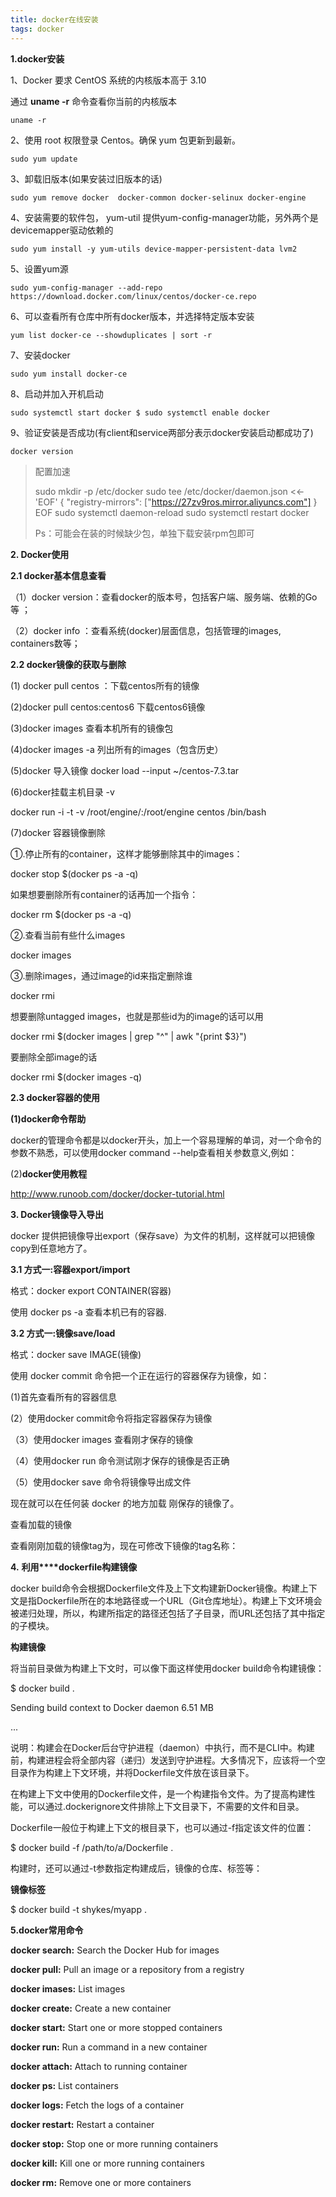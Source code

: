 ```yaml
---
title: docker在线安装
tags: docker
---
```


**1.docker安装**

1、Docker 要求 CentOS 系统的内核版本高于 3.10 

通过 **uname -r** 命令查看你当前的内核版本

`uname -r`

2、使用 root 权限登录 Centos。确保 yum 包更新到最新。

 `sudo yum update`

3、卸载旧版本(如果安装过旧版本的话)

`sudo yum remove docker  docker-common docker-selinux docker-engine`

4、安装需要的软件包， yum-util 提供yum-config-manager功能，另外两个是devicemapper驱动依赖的

`sudo yum install -y yum-utils device-mapper-persistent-data lvm2`

5、设置yum源

`sudo yum-config-manager --add-repo https://download.docker.com/linux/centos/docker-ce.repo`

6、可以查看所有仓库中所有docker版本，并选择特定版本安装

`yum list docker-ce --showduplicates | sort -r`

7、安装docker

` sudo yum install docker-ce `

8、启动并加入开机启动

`sudo systemctl start docker $ sudo systemctl enable docker`

9、验证安装是否成功(有client和service两部分表示docker安装启动都成功了)

`docker version`

> 配置加速
>
> sudo mkdir -p /etc/docker sudo tee /etc/docker/daemon.json <<-'EOF' {  "registry-mirrors": ["https://27zv9ros.mirror.aliyuncs.com"] } EOF sudo systemctl daemon-reload sudo systemctl restart docker
>
> Ps：可能会在装的时候缺少包，单独下载安装rpm包即可
>

**2. Docker使用**

**2.1 docker基本信息查看**

（1）docker version：查看docker的版本号，包括客户端、服务端、依赖的Go等 ；

 （2）docker info ：查看系统(docker)层面信息，包括管理的images, containers数等；

 **2.2 docker镜像的获取与删除**

(1) docker pull centos ：下载centos所有的镜像

(2)docker pull centos:centos6  下载centos6镜像

(3)docker images  查看本机所有的镜像包

(4)docker images -a 列出所有的images（包含历史）

(5)docker 导入镜像  docker load --input ~/centos-7.3.tar

(6)docker挂载主机目录 -v

docker run -i -t -v /root/engine/:/root/engine centos /bin/bash

(7)docker 容器镜像删除

①.停止所有的container，这样才能够删除其中的images：

docker stop $(docker ps -a -q)

如果想要删除所有container的话再加一个指令：

docker rm $(docker ps -a -q)

②.查看当前有些什么images

docker images

③.删除images，通过image的id来指定删除谁

docker rmi <image id>

想要删除untagged images，也就是那些id为<None>的image的话可以用

docker rmi $(docker images | grep "^<none>" | awk "{print $3}")

要删除全部image的话

docker rmi $(docker images -q)

**2.3 docker容器的使用**

**(1)docker命令帮助**

docker的管理命令都是以docker开头，加上一个容易理解的单词，对一个命令的参数不熟悉，可以使用docker command --help查看相关参数意义,例如：

(2)**docker使用教程**

http://www.runoob.com/docker/docker-tutorial.html

**3. Docker镜像导入导出**

docker 提供把镜像导出export（保存save）为文件的机制，这样就可以把镜像copy到任意地方了。

**3.1 方式一:容器export/import**

格式：docker export CONTAINER(容器)

使用 docker ps -a 查看本机已有的容器.

**3.2 方式一:镜像save/load**

格式：docker save IMAGE(镜像)

使用  docker commit <CONTAIN-ID> <IMAGE-NAME>命令把一个正在运行的容器保存为镜像，如：

(1)首先查看所有的容器信息

(2）使用docker commit命令将指定容器保存为镜像

（3）使用docker images 查看刚才保存的镜像

（4）使用docker run 命令测试刚才保存的镜像是否正确

（5）使用docker save 命令将镜像导出成文件

 现在就可以在任何装 docker 的地方加载 刚保存的镜像了。

 查看加载的镜像

 查看刚刚加载的镜像tag为<none>，现在可修改下镜像的tag名称：

 **4.** **利用****dockerfile构建镜像**

docker build命令会根据Dockerfile文件及上下文构建新Docker镜像。构建上下文是指Dockerfile所在的本地路径或一个URL（Git仓库地址）。构建上下文环境会被递归处理，所以，构建所指定的路径还包括了子目录，而URL还包括了其中指定的子模块。

**构建镜像**

将当前目录做为构建上下文时，可以像下面这样使用docker build命令构建镜像：

$ docker build .

Sending build context to Docker daemon 6.51 MB

...

说明：构建会在Docker后台守护进程（daemon）中执行，而不是CLI中。构建前，构建进程会将全部内容（递归）发送到守护进程。大多情况下，应该将一个空目录作为构建上下文环境，并将Dockerfile文件放在该目录下。

在构建上下文中使用的Dockerfile文件，是一个构建指令文件。为了提高构建性能，可以通过.dockerignore文件排除上下文目录下，不需要的文件和目录。

Dockerfile一般位于构建上下文的根目录下，也可以通过-f指定该文件的位置：

$ docker build -f /path/to/a/Dockerfile .

构建时，还可以通过-t参数指定构建成后，镜像的仓库、标签等：

**镜像标签**

$ docker build -t shykes/myapp .

**5.docker常用命令**

**docker search:** Search the Docker Hub for images 

**docker pull:** Pull an image or a repository from a registry 

**docker imases:** List images

**docker create:** Create a new container

**docker start:** Start one or more stopped containers

**docker run:** Run a command in a new container

**docker attach:** Attach to running container

**docker ps:** List containers

**docker logs:** Fetch the logs of a container

**docker restart:** Restart a container

**docker stop:** Stop one or more running containers 

**docker kill:** Kill one or more running containers

**docker rm:** Remove one or more containers